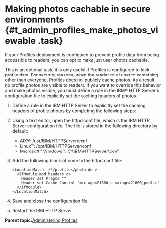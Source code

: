 # Making photos cachable in secure environments {#t_admin_profiles_make_photos_viewable .task}

If your Profiles deployment is configured to prevent profile data from being accessible to readers, you can opt to make just user photos cachable.

This is an optional task; it is only useful if Profiles is configured to lock profile data. For security reasons, when the reader role is set to something other than everyone, Profiles does not publicly cache photos. As a result, no profile photos are visible to readers. If you want to override this behavior and make photos visible, you must define a rule in the IBM® HTTP Server's configuration file to explicitly set the caching headers of photos.

1.  Define a rule in the IBM HTTP Server to explicitly set the caching headers of profile photos by completing the following steps:
2.  Using a text editor, open the httpd.conf file, which is the IBM HTTP Server configuration file. The file is stored in the following directory by default:

    -   AIX®: /usr/IBM/HTTPServer/conf
    -   Linux™: /opt/IBM/HTTPServer/conf
    -   Microsoft™ Windows™: C:\\IBM\\HTTPServer\\conf
3.  Add the following block of code to the httpd.conf file:

    ```
    <LocationMatch  /*/profiles/photo.do >
      <IfModule mod_headers.c>
        Header set Pragma ""
        Header set Cache-Control "max-age=21600,s-maxage=21600,public"
      </IfModule>
    </LocationMatch>
    ```

4.  Save and close the configuration file.

5.  Restart the IBM HTTP Server.


**Parent topic:**[Administering Profiles](../admin/c_admin_profiles_intro.md)

